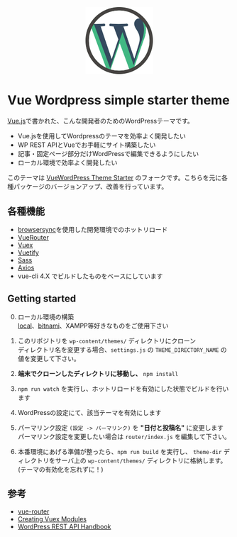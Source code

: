 <p align="center">
  <img src="vue-wordpress-theme-simple-starter.svg" width=30%>
</p>

# Vue Wordpress simple starter theme
[Vue.js](https://jp.vuejs.org/index.html)で書かれた、こんな開発者のためのWordPressテーマです。
- Vue.jsを使用してWordpressのテーマを効率よく開発したい
- WP REST APIとVueでお手軽にサイト構築したい
- 記事・固定ページ部分だけWordPressで編集できるようにしたい
- ローカル環境で効率よく開発したい

このテーマは [VueWordPress Theme Starter](https://github.com/EvanAgee/vuejs-wordpress-theme-starter) のフォークです。こちらを元に各種パッケージのバージョンアップ、改善を行っています。

## 各種機能
- [browsersync](https://browsersync.io)を使用した開発環境でのホットリロード
- [VueRouter](https://github.com/vuejs/vue-router)
- [Vuex](https://github.com/vuejs/vuex)
- [Vuetify](https://vuetifyjs.com)
- [Sass](https://sass-lang.com)
- [Axios](https://github.com/axios/axios)
- vue-cli 4.X でビルドしたものをベースにしています

## Getting started
0. ローカル環境の構築  
[local](https://localwp.com/?download)、[bitnami](https://bitnami.com/stack/wordpress/installer)、XAMPP等好きなものをご使用下さい

1. このリポジトリを `wp-content/themes/` ディレクトリにクローン  
ディレクトリ名を変更する場合、`settings.js` の `THEME_DIRECTORY_NAME` の値を変更して下さい。
2. **端末でクローンしたディレクトリに移動し、** `npm install`
3. `npm run watch` を実行し、ホットリロードを有効にした状態でビルドを行います
4. WordPressの設定にて、該当テーマを有効にします
5. パーマリンク設定 `(設定 -> パーマリンク)` を **"日付と投稿名"** に変更します  
パーマリンク設定を変更したい場合は `router/index.js` を編集して下さい。

6. 本番環境にあげる準備が整ったら、`npm run build` を実行し、 `theme-dir` ディレクトリをサーバ上の `wp-content/themes/` ディレクトリに格納します。(テーマの有効化を忘れずに！)

## 参考
- [vue-router](https://github.com/vuejs/vue-router)
- [Creating Vuex Modules](https://vuex.vuejs.org/en/modules.html)
- [WordPress REST API Handbook](https://developer.wordpress.org/rest-api/)

